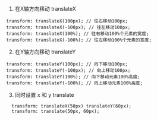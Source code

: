 1. 在X轴方向移动 translateX
```
transform: translateX(100px); // 往右移动100px;
transform: translateX(-100px); // 往左移动100px;
transform: translateX(100%); // 往右移动100%个元素的宽度;
transform: translateX(-100%); // 往左移动100%个元素的宽度;
```
2. 在Y轴方向移动 translateY
```
transform: translateY(100px); // 向下移动100px;
transform: translateY(-100px); // 向上移动100px;
transform: translateY(100%); // 向下移动元素100%高度;
transform: translateY(-100%); // 向上移动元素100%高度;
```
3. 同时设置 x 和 y translate
```
  transform: translateX(50px) translateY(60px);
  transform: translate(50px, 60px);
```